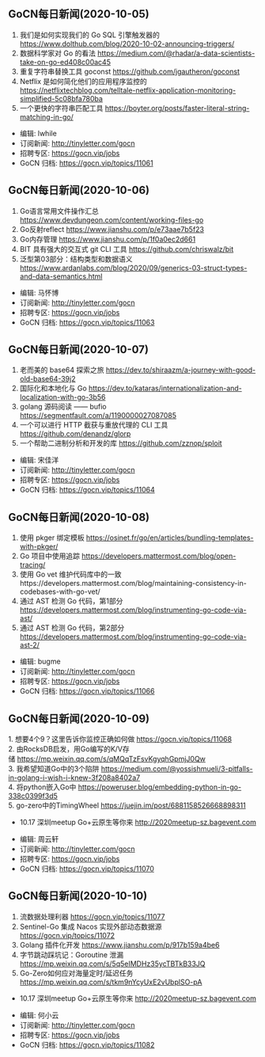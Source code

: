 ## GoCN每日新闻(2020-10-05)

1. 我们是如何实现我们的 Go SQL 引擎触发器的 https://www.dolthub.com/blog/2020-10-02-announcing-triggers/
2. 数据科学家对 Go 的看法 https://medium.com/@rhadar/a-data-scientists-take-on-go-ed408c00ac45
3. 重复字符串替换工具 goconst https://github.com/jgautheron/goconst
4. Netflix 是如何简化他们的应用程序监控的 https://netflixtechblog.com/telltale-netflix-application-monitoring-simplified-5c08bfa780ba
5. 一个更快的字符串匹配工具 https://boyter.org/posts/faster-literal-string-matching-in-go/ 

* 编辑: lwhile
* 订阅新闻: http://tinyletter.com/gocn
* 招聘专区: https://gocn.vip/jobs
* GoCN 归档: https://gocn.vip/topics/11061

## GoCN每日新闻(2020-10-06)

1. Go语言常用文件操作汇总 https://www.devdungeon.com/content/working-files-go
2. Go反射reflect https://www.jianshu.com/p/e73aae7b5f23
3. Go内存管理 https://www.jianshu.com/p/1f0a0ec2d661
4. BIT 具有强大的交互式 git CLI 工具  https://github.com/chriswalz/bit
5. 泛型第03部分：结构类型和数据语义 https://www.ardanlabs.com/blog/2020/09/generics-03-struct-types-and-data-semantics.html

* 编辑: 马怀博
* 订阅新闻: http://tinyletter.com/gocn
* 招聘专区: https://gocn.vip/jobs
* GoCN 归档: https://gocn.vip/topics/11063

## GoCN每日新闻(2020-10-07)

1. 老而美的 base64 探索之旅 https://dev.to/shiraazm/a-journey-with-good-old-base64-39j2
2. 国际化和本地化与 Go  https://dev.to/kataras/internationalization-and-localization-with-go-3b56
3. golang 源码阅读 —— bufio https://segmentfault.com/a/1190000027087085
4. 一个可以进行 HTTP 截获与重放代理的 CLI 工具 https://github.com/denandz/glorp
5. 一个帮助二进制分析和开发的库 https://github.com/zznop/sploit

- 编辑: 宋佳洋 
- 订阅新闻: http://tinyletter.com/gocn
- 招聘专区: https://gocn.vip/jobs
- GoCN 归档: https://gocn.vip/topics/11064

## GoCN每日新闻(2020-10-08)

1. 使用 pkger 绑定模板 https://osinet.fr/go/en/articles/bundling-templates-with-pkger/
2. Go 项目中使用追踪 https://developers.mattermost.com/blog/open-tracing/
3. 使用 Go vet 维护代码库中的一致https://developers.mattermost.com/blog/maintaining-consistency-in-codebases-with-go-vet/
4. 通过 AST 检测 Go 代码，第1部分 https://developers.mattermost.com/blog/instrumenting-go-code-via-ast/
5. 通过 AST 检测 Go 代码，第2部分 https://developers.mattermost.com/blog/instrumenting-go-code-via-ast-2/

- 编辑: bugme
- 订阅新闻: http://tinyletter.com/gocn
- 招聘专区: https://gocn.vip/jobs
- GoCN 归档: https://gocn.vip/topics/11066

## GoCN每日新闻(2020-10-09)

1. 想要4个9？这里告诉你监控正确如何做 https://gocn.vip/topics/11068  
2. 由RocksDB启发，用Go编写的K/V存储 https://mp.weixin.qq.com/s/qMQqTzFsvKgyqhGpmjJ0Qw  
3. 我希望知道Go中的3个陷阱 https://medium.com/@yossishmueli/3-pitfalls-in-golang-i-wish-i-knew-3f208a8402a7  
4. 将python嵌入Go中 https://poweruser.blog/embedding-python-in-go-338c0399f3d5  
5. go-zero中的TimingWheel https://juejin.im/post/6881158526668898311  

* 10.17 深圳meetup Go+云原生等你来 http://2020meetup-sz.bagevent.com

- 编辑: 周云轩
- 订阅新闻: http://tinyletter.com/gocn
- 招聘专区: https://gocn.vip/jobs
- GoCN 归档: https://gocn.vip/topics/11070


## GoCN每日新闻(2020-10-10)

1. 流数据处理利器 https://gocn.vip/topics/11077 
2. Sentinel-Go 集成 Nacos 实现外部动态数据源 https://gocn.vip/topics/11072
3. Golang 插件化开发 https://www.jianshu.com/p/917b159a4be6
4. 字节跳动踩坑记：Goroutine 泄漏 https://mp.weixin.qq.com/s/5q5eIMDHz35ycTBTkB33JQ
5. Go-Zero如何应对海量定时/延迟任务 https://mp.weixin.qq.com/s/tkm9nYcyUxE2vUbplSO-pA

* 10.17 深圳meetup Go+云原生等你来 http://2020meetup-sz.bagevent.com

- 编辑: 何小云
- 订阅新闻: http://tinyletter.com/gocn
- 招聘专区: https://gocn.vip/jobs
- GoCN 归档: https://gocn.vip/topics/11082
